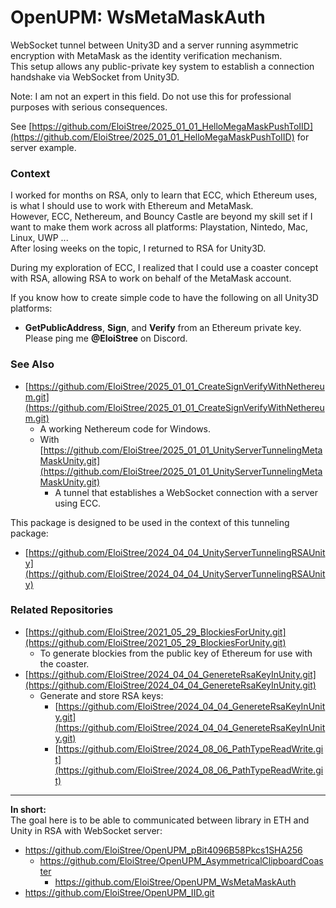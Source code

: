 

# OpenUPM: WsMetaMaskAuth

WebSocket tunnel between Unity3D and a server running asymmetric encryption with MetaMask as the identity verification mechanism.  
This setup allows any public-private key system to establish a connection handshake via WebSocket from Unity3D.

Note: I am not an expert in this field. Do not use this for professional purposes with serious consequences.

See [https://github.com/EloiStree/2025_01_01_HelloMegaMaskPushToIID](https://github.com/EloiStree/2025_01_01_HelloMegaMaskPushToIID) for server example.

### Context  

I worked for months on RSA, only to learn that ECC, which Ethereum uses, is what I should use to work with Ethereum and MetaMask.  
However, ECC, Nethereum, and Bouncy Castle are beyond my skill set if I want to make them work across all platforms: Playstation, Nintedo, Mac, Linux, UWP ...  
After losing weeks on the topic, I returned to RSA for Unity3D.  

During my exploration of ECC, I realized that I could use a coaster concept with RSA, allowing RSA to work on behalf of the MetaMask account.  

If you know how to create simple code to have the following on all Unity3D platforms:  
- **GetPublicAddress**, **Sign**, and **Verify** from an Ethereum private key.  
Please ping me **@EloiStree** on Discord.  

### See Also  

- [https://github.com/EloiStree/2025_01_01_CreateSignVerifyWithNethereum.git](https://github.com/EloiStree/2025_01_01_CreateSignVerifyWithNethereum.git)  
  - A working Nethereum code for Windows.  
  - With [https://github.com/EloiStree/2025_01_01_UnityServerTunnelingMetaMaskUnity.git](https://github.com/EloiStree/2025_01_01_UnityServerTunnelingMetaMaskUnity.git)  
    - A tunnel that establishes a WebSocket connection with a server using ECC.  

This package is designed to be used in the context of this tunneling package:  
- [https://github.com/EloiStree/2024_04_04_UnityServerTunnelingRSAUnity](https://github.com/EloiStree/2024_04_04_UnityServerTunnelingRSAUnity)  

### Related Repositories  

- [https://github.com/EloiStree/2021_05_29_BlockiesForUnity.git](https://github.com/EloiStree/2021_05_29_BlockiesForUnity.git)  
  - To generate blockies from the public key of Ethereum for use with the coaster.  
- [https://github.com/EloiStree/2024_04_04_GenereteRsaKeyInUnity.git](https://github.com/EloiStree/2024_04_04_GenereteRsaKeyInUnity.git)  
  - Generate and store RSA keys:  
    - [https://github.com/EloiStree/2024_04_04_GenereteRsaKeyInUnity.git](https://github.com/EloiStree/2024_04_04_GenereteRsaKeyInUnity.git)  
    - [https://github.com/EloiStree/2024_08_06_PathTypeReadWrite.git](https://github.com/EloiStree/2024_08_06_PathTypeReadWrite.git)  


 
---------------
**In short:**  
The goal here is to be able to communicated between library in ETH and Unity in RSA with WebSocket server:
- https://github.com/EloiStree/OpenUPM_pBit4096B58Pkcs1SHA256
  - https://github.com/EloiStree/OpenUPM_AsymmetricalClipboardCoaster
    - https://github.com/EloiStree/OpenUPM_WsMetaMaskAuth
- https://github.com/EloiStree/OpenUPM_IID.git
